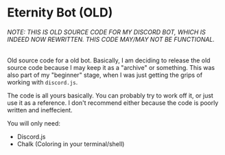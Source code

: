 # Eternity Bot (OLD)
###### NOTE: THIS IS OLD SOURCE CODE FOR MY DISCORD BOT, WHICH IS INDEED NOW REWRITTEN. THIS CODE MAY/MAY NOT BE FUNCTIONAL.

Old source code for a old bot. Basically, I am deciding to release the old source code because I may keep it as a "archive" or something. This was also part of my "beginner" stage, when I was just getting the grips of working with `discord.js`.

The code is all yours basically. You can probably try to work off it, or just use it as a reference. I don't recommend either because the code is poorly written and ineffecient.

You will only need:
 - Discord.js
 - Chalk (Coloring in your terminal/shell)

